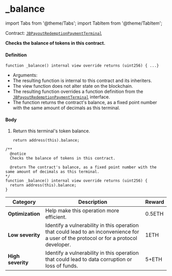 # _balance

import Tabs from '@theme/Tabs';
import TabItem from '@theme/TabItem';

Contract: [`JBPayoutRedemptionPaymentTerminal`](/dev/api/v2/contracts/or-payment-terminals/jberc20paymentterminal/README.md)​‌

<Tabs>
<TabItem value="Step by step" label="Step by step">

**Checks the balance of tokens in this contract.**

#### Definition

```
function _balance() internal view override returns (uint256) { ...}
```

* Arguments:
* The resulting function is internal to this contract and its inheriters.
* The view function does not alter state on the blockchain.
* The resulting function overrides a function definition from the [`JBPayoutRedemptionPaymentTerminal`](/dev/api/v2/contracts/or-payment-terminals/or-abstract/jbpayoutredemptionpaymentterminal) interface.
* The function returns the contract's balance, as a fixed point number with the same amount of decimals as this terminal.

#### Body

1.  Return this terminal's token balance.

    ```
    return address(this).balance;
    ```

</TabItem>

<TabItem value="Code" label="Code">

```
/** 
  @notice
  Checks the balance of tokens in this contract.

  @return The contract's balance, as a fixed point number with the same amount of decimals as this terminal.
*/
function _balance() internal view override returns (uint256) {
  return address(this).balance;
}
```

</TabItem>

<TabItem value="Bug bounty" label="Bug bounty">

| Category          | Description                                                                                                                            | Reward |
| ----------------- | -------------------------------------------------------------------------------------------------------------------------------------- | ------ |
| **Optimization**  | Help make this operation more efficient.                                                                                               | 0.5ETH |
| **Low severity**  | Identify a vulnerability in this operation that could lead to an inconvenience for a user of the protocol or for a protocol developer. | 1ETH   |
| **High severity** | Identify a vulnerability in this operation that could lead to data corruption or loss of funds.                                        | 5+ETH  |

</TabItem>
</Tabs>
